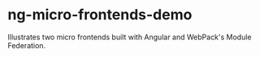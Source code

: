 # ng-micro-frontends-demo

Illustrates two micro frontends built with Angular and WebPack's Module Federation.

